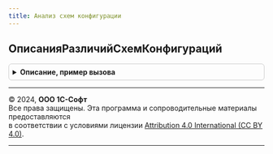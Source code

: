 ```yaml
---
title: Анализ схем конфигурации
---
```



## ОписанияРазличийСхемКонфигураций
<details style="margin: 1em 0; padding: 0.5em; border: 1px solid #ccc; border-radius: 6px;">

<summary style="font-weight: bold; cursor: pointer;">Описание, пример вызова</summary>

```bsl

Функция ОписанияРазличийСхемКонфигураций(ДанныеСхемыКонфигурацииИсточника, ДанныеСхемыКонфигурацииПриемника) Экспорт
```

Пример вызова
```bsl
Результат = АнализСхемКонфигурации.ОписанияРазличийСхемКонфигураций(ДанныеСхемыКонфигурацииИсточника, ДанныеСхемыКонфигурацииПриемника) 
```
</details>

---

© 2024, **ООО 1С-Софт**  
Все права защищены. Эта программа и сопроводительные материалы предоставляются  
в соответствии с условиями лицензии [Attribution 4.0 International (CC BY 4.0)](https://creativecommons.org/licenses/by/4.0/legalcode).

---
